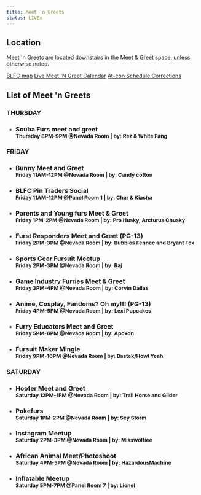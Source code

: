```yaml
---
title: Meet 'n Greets
status: LIVEx
---
```

<div class="page-wrapper"><div class="one_full textcenter"><h2><span>Location</span></h2><div class="page-wrapper">
<p>Meet 'n Greets are located downstairs in the Meet &amp; Greet space, unless otherwise noted.</p>
<p>
<a class="button" href="/events/map/">BLFC map</a>
<a class="button" href="https://calendar.google.com/calendar/embed?src=aas83fepedjgudm0fgchkdc7mc@group.calendar.google.com&amp;ctz=America/Los_Angeles" target="_blank">Live Meet 'N Greet Calendar</a>
<a class="button" href="https://twitter.com/search?q=from%3Abiggestlittlefc%20%23errata">At-con Schedule Corrections</a></p>
<div class="clear"></div></div></div>


<div id="list-meets" class="one_full"><h2><span>List of Meet 'n Greets</span></h2><div class="page-wrapper"><div id="list-events"><div class="list-events-block list-event-block-thursday "><h3 class="list-events-header">THURSDAY</h3><ul class="list-events-list nobull"><li class="list-events-item list-events-has-content"><div class="chunk-accordion"><h3 class="accordion-title">Scuba Furs meet and greet<br><small>Thursday 8PM-9PM @Nevada Room | by: Rez &amp; White Fang</small></h3><div class="accordion-content" style="display: none;"><p>Are you scuba certified or just curious about scuba diving?  Come here to meet other dive furs as we prepare for a dive trip to Lake Tahoe.  For those curious, we will have dive gear to show off and be willing to answer any questions.</p>
</div></div></li></ul></div><div class="list-events-block list-event-block-friday "><h3 class="list-events-header">FRIDAY</h3><ul class="list-events-list nobull"><li class="list-events-item list-events-has-content"><div class="chunk-accordion"><h3 class="accordion-title">Bunny Meet and Greet<br><small>Friday 11AM-12PM @Nevada Room | by: Candy cotton</small></h3><div class="accordion-content" style="display: none;"><p>A fun way to meet all your fellow bunnys and bunny hybrids.</p>
</div></div></li><li class="list-events-item list-events-has-content"><div class="chunk-accordion"><h3 class="accordion-title">BLFC Pin Traders Social<br><small>Friday 11AM-12PM @Panel Room 1 | by: Char &amp; Kiasha</small></h3><div class="accordion-content" style="display: none;"><p>Are you a pin trader, pin maker or pin enthusiast? Come join us and swap pins or just show off your collection!</p>
</div></div></li><li class="list-events-item list-events-has-content"><div class="chunk-accordion"><h3 class="accordion-title">Parents and Young furs Meet &amp; Greet<br><small>Friday 1PM-2PM @Nevada Room | by: Pro Husky, Arcturus Chusky</small></h3><div class="accordion-content" style="display: none;"><p>Welcome Parents! Not sure what's going on or how to go about the convention? This is a great place to start. We are here to answer any and all questions you can come up with regarding the Fandom and help you in anyway possible to make this a very enjoyable experience for you and yours. For the young furs, come and meet some friends to hang out with around the con. Ask questions, get involved!</p>
</div></div></li><li class="list-events-item list-events-has-content"><div class="chunk-accordion"><h3 class="accordion-title">Furst Responders Meet and Greet (PG-13)<br><small>Friday 2PM-3PM @Nevada Room | by: Bubbles Fennec and Bryant Fox</small></h3><div class="accordion-content" style="display: none;"><p>Bubbles fennec and Bryant fox are here to host a first responders meet and greet! Fire fighters, police, EMS, military, and hopefuls are welcome! Lets talk about our experiences, fun stories, and give tips to the future first responders of the furry world!</p>
</div></div></li><li class="list-events-item list-events-has-content"><div class="chunk-accordion"><h3 class="accordion-title">Sports Gear Fursuit Meetup<br><small>Friday 2PM-3PM @Nevada Room | by: Raj</small></h3><div class="accordion-content" style="display: none;"><p>I love sports gear on fursuits, and I know lots of other people do too. Let's get together, get to know each other a bit, and take some pictures, and then we'll roam around the convention being fuzzy and athletic looking for more photo ops. Costumers, enthusiasts, and photographers are all welcome!</p>
</div></div></li><li class="list-events-item list-events-has-content"><div class="chunk-accordion"><h3 class="accordion-title">Game Industry Furries Meet &amp; Greet<br><small>Friday 3PM-4PM @Nevada Room | by: Corvin Dallas</small></h3><div class="accordion-content" style="display: none;"><p>Meet and greet with fellow game industry furries! Professionals of all levels and disciplines welcomed. Come on down and exchange stories of the trenches!</p>
</div></div></li><li class="list-events-item list-events-has-content"><div class="chunk-accordion"><h3 class="accordion-title">Anime, Cosplay, Fandoms? Oh my!!! (PG-13)<br><small>Friday 4PM-5PM @Nevada Room | by: Lexi Pupcakes</small></h3><div class="accordion-content" style="display: none;"><p>Pokeballs are red, Sonic is blue, who's crying over Attack on Titan season 2? Whether you're a hard core otaku, obsessed with gems from outer space, an Overwatch enthusiast, or admire those who cosplay your favorite characters, come join us and meet fellow fans who enjoy the other nerdy stuff outside of the furry fandom! Anyone who is loves anime, video games, and cosplay are welcome. Come make some new pals! Hosted by Lexi Pupcakes and her fellow weeb friends.</p>
</div></div></li><li class="list-events-item list-events-has-content"><div class="chunk-accordion"><h3 class="accordion-title">Furry Educators Meet and Greet<br><small>Friday 5PM-6PM @Nevada Room | by: Apoxon</small></h3><div class="accordion-content" style="display: none;"><p>A chance for furries in educational careers (professors, teachers, education assistants, teachers' assistants, etc.) to meet others in their field, swap stories, and exchange ideas.</p>
</div></div></li><li class="list-events-item list-events-has-content"><div class="chunk-accordion"><h3 class="accordion-title">Fursuit Maker Mingle<br><small>Friday 9PM-10PM @Nevada Room | by: Bastek/Howl Yeah</small></h3><div class="accordion-content" style="display: none;"><p>Calling all fursuit makers! We have a pretty unique job, let's all get to know each other. Come join us for a casual get-together where we can hang out and share our experiences as makers. See you there!</p>
</div></div></li></ul></div><div class="list-events-block list-event-block-saturday "><h3 class="list-events-header">SATURDAY</h3><ul class="list-events-list nobull"><li class="list-events-item list-events-has-content"><div class="chunk-accordion"><h3 class="accordion-title">Hoofer Meet and Greet<br><small>Saturday 12PM-1PM @Nevada Room | by: Trail Horse and Glider</small></h3><div class="accordion-content" style="display: none;"><p>A meet and greet for anyone who has a hooved animal fursona/fursuit or interest. Fursuits not required but encouraged. Show off those hooves!</p>
</div></div></li><li class="list-events-item list-events-has-content"><div class="chunk-accordion"><h3 class="accordion-title">Pokefurs<br><small>Saturday 1PM-2PM @Nevada Room | by: Scy Storm</small></h3><div class="accordion-content" style="display: none;"><p>The yearly BLFC Meet and Greet for fans of all things Pokemon. Come down and chat about your adorable obsession as we reminisce about the past year of Pokemon events and releases.</p>
</div></div></li><li class="list-events-item list-events-has-content"><div class="chunk-accordion"><h3 class="accordion-title">Instagram Meetup<br><small>Saturday 2PM-3PM @Nevada Room | by: Misswolfiee</small></h3><div class="accordion-content" style="display: none;"><p>A fun meet and greet for any and all instagram users! We will also be taking a group photo.</p>
</div></div></li><li class="list-events-item list-events-has-content"><div class="chunk-accordion"><h3 class="accordion-title">African Animal Meet/Photoshoot<br><small>Saturday 4PM-5PM @Nevada Room | by: HazardousMachine</small></h3><div class="accordion-content" style="display: none;"><p>Meet up and photoshoot for African Animals attending BLFC! Come show your PRIDE!</p>
</div></div></li><li class="list-events-item list-events-has-content"><div class="chunk-accordion"><h3 class="accordion-title">Inflatable Meetup<br><small>Saturday 5PM-7PM @Panel Room 7 | by: Lionel</small></h3><div class="accordion-content" style="display: none;"><p>We will have inflatables on display as well as having a conversation about design and building them.</p>
</div></div></li></ul></div></div><div class="clear"></div></div></div></div>
